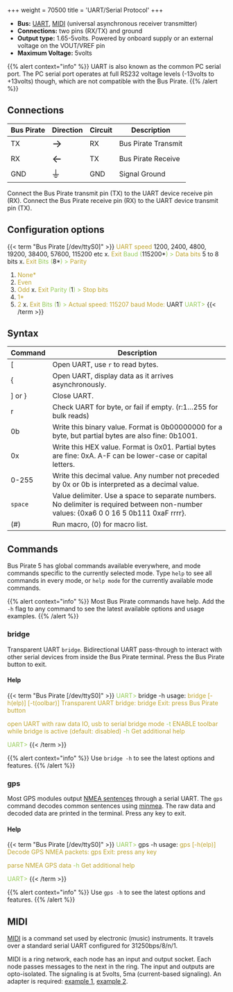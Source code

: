 +++
weight = 70500
title = 'UART/Serial Protocol'
+++

-   **Bus:** [UART](http://en.wikipedia.org/wiki/Serial_uart),
    [MIDI](http://en.wikipedia.org/wiki/Musical_Instrument_Digital_Interface)
    (universal asynchronous receiver transmitter)
-   **Connections:** two pins (RX/TX) and ground
-   **Output type:** 1.65-5volts. Powered by onboard supply or an external voltage on the VOUT/VREF pin
-   **Maximum Voltage:** 5volts

{{% alert context="info" %}}
UART is also known as the common PC serial port. The PC serial port
operates at full RS232 voltage levels (-13volts to +13volts) though,
which are not compatible with the Bus Pirate.
{{% /alert %}}

## Connections
| Bus Pirate | Direction                     | Circuit | Description   |
|------------|--------------------------|---------|---------------|
| TX       | <font size="+2">→</font> | RX    | Bus Pirate Transmit   |
| RX        | <font size="+2">←</font> | TX     | Bus Pirate Receive  |
| GND        | <font size="+2">⏚</font> | GND     | Signal Ground |

Connect the Bus Pirate transmit pin (TX) to the UART device receive
pin (RX). Connect the Bus Pirate receive pin (RX) to the UART
device transmit pin (TX).

## Configuration options

{{< term "Bus Pirate [/dev/ttyS0]" >}}
<span style="color:#bfa530">UART speed</span>
 1200, 2400, 4800, 19200, 38400, 57600, 115200 etc
 x. <span style="color:#bfa530">Exit</span>
<span style="color:#96cb59">Baud (</span>115200*<span style="color:#96cb59">) ></span> 
<span style="color:#bfa530">Data bits</span>
 5 to 8 bits
 x. <span style="color:#bfa530">Exit</span>
<span style="color:#96cb59">Bits (</span>8*<span style="color:#96cb59">) ></span> 
<span style="color:#bfa530">Parity</span>
 1. <span style="color:#bfa530">None*</span>
 2. <span style="color:#bfa530">Even</span>
 3. <span style="color:#bfa530">Odd</span>
 x. <span style="color:#bfa530">Exit</span>
<span style="color:#96cb59">Parity (</span>1<span style="color:#96cb59">) ></span> 
<span style="color:#bfa530">Stop bits</span>
 1. <span style="color:#bfa530">1*</span>
 2. <span style="color:#bfa530">2</span>
 x. <span style="color:#bfa530">Exit</span>
<span style="color:#96cb59">Bits (</span>1<span style="color:#96cb59">) ></span> 
<span style="color:#bfa530">Actual speed: 115207 baud</span>
<span style="color:#bfa530">Mode:</span> UART
<span style="color:#96cb59">UART></span> 
{{< /term >}}

## Syntax

|Command| Description  |
|---------|-------|
| [      | Open UART, use ```r``` to read bytes. |
| \{       | Open UART, display data as it arrives asynchronously. |
| \] or } | Close UART.  |
| r       | Check UART for byte, or fail if empty. (r:1…255 for bulk reads) |
| 0b      | Write this binary value. Format is 0b00000000 for a byte, but partial bytes are also fine: 0b1001.|
| 0x      | Write this HEX value. Format is 0x01. Partial bytes are fine: 0xA. A-F can be lower-case or capital letters. |
| 0-255   | Write this decimal value. Any number not preceded by 0x or 0b is interpreted as a decimal value. |
| ```space```| Value delimiter. Use a space to separate numbers. No delimiter is required between non-number values: \{0xa6 0 0 16 5 0b111 0xaF rrrr}. |
| \(#\)   | Run macro, (0) for macro list. |


## Commands

Bus Pirate 5 has global commands available everywhere, and mode commands specific to the currently selected mode. Type ```help``` to see all commands in every mode, or ```help mode``` for the currently available mode commands.

{{% alert context="info" %}}
Most Bus Pirate commands have help. Add the ```-h``` flag to any command to see the latest available options and usage examples. 
{{% /alert %}}

### bridge

Transparent UART ```bridge```. Bidirectional UART pass-through to interact with other serial devices from inside the Bus Pirate terminal. Press the Bus Pirate button to exit.

#### Help

{{< term "Bus Pirate [/dev/ttyS0]" >}}
<span style="color:#96cb59">UART></span> bridge -h
usage:
<span style="color:#bfa530">bridge	[-h(elp)] [-t(oolbar)]</span>
<span style="color:#bfa530">Transparent UART bridge: bridge</span>
<span style="color:#bfa530">Exit: press Bus Pirate button</span>

<span style="color:#bfa530">open UART with raw data IO, usb to serial bridge mode</span>
<span style="color:#96cb59">-t</span>	<span style="color:#bfa530">ENABLE toolbar while bridge is active (default: disabled)</span>
<span style="color:#96cb59">-h</span>	<span style="color:#bfa530">Get additional help</span>

<span style="color:#96cb59">UART></span> 
{{< /term >}} 
 

{{% alert context="info" %}}
Use ```bridge -h``` to see the latest options and features.
{{% /alert %}}

### gps 
Most GPS modules output [NMEA sentences](https://gpsd.gitlab.io/gpsd/NMEA.html) through a serial UART. The ```gps``` command decodes common sentences using [minmea](https://github.com/kosma/minmea). The raw data and decoded data are printed in the terminal. Press any key to exit.

#### Help

{{< term "Bus Pirate [/dev/ttyS0]" >}}
<span style="color:#96cb59">UART></span> gps -h
usage:
<span style="color:#bfa530">gps	[-h(elp)]</span>
<span style="color:#bfa530">Decode GPS NMEA packets: gps</span>
<span style="color:#bfa530">Exit: press any key</span>

<span style="color:#bfa530">parse NMEA GPS data</span>
<span style="color:#96cb59">-h</span>	<span style="color:#bfa530">Get additional help</span>

<span style="color:#96cb59">UART></span> 
{{< /term >}}

{{% alert context="info" %}}
Use ```gps -h``` to see the latest options and features.
{{% /alert %}}

<!--

                                                             |
| 2   | Live raw UART monitor. Any key exits. [More](http://dangerousprototypes.com/2009/10/19/uart-mode-updates/) |
| 3   | Transparent UART bridge with flow control.                                                                 |



### Live UART monitor

UART>(2)**<<<macro 2, UART monitor** Raw UART input. Space to
exit. UART> The UART monitor macro (2) shows a live display of
UART input as raw byte values without any type of formatting. Press any
key to exit the live monitor. This mode works best with a terminal that
can display raw byte values in a variety of formats.

This macro is like the transparent UART macro (1) but without
transmission abilities, and it can be exited with a key press. It’s
useful for monitoring high-speed UART input that causes buffer overrun
errors in other modes.
-->
## MIDI

[MIDI](http://en.wikipedia.org/wiki/Musical_Instrument_Digital_Interface)
is a command set used by electronic (music) instruments. It travels over
a standard serial UART configured for 31250bps/8/n/1.

MIDI is a ring network, each node has an input and output socket. Each
node passes messages to the next in the ring. The input and outputs are
opto-isolated. The signaling is at 5volts, 5ma (current-based
signaling). An adapter is required: [example
1](http://www.compuphase.com/electronics/midi_rs232.htm), [example
2](http://www.midi.org/techspecs/electrispec.php).



<!--

For macros and modes with flow control: CTS is on the CS pin (PIC input
from external circuit is passed to FTDI USB->serial chip). RTS is on the
CLOCK pin (PIC output mirrors output from FTDI chip).
-->
